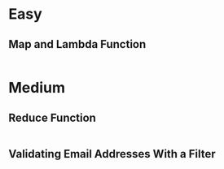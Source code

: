 # Easy

## Map and Lambda Function

```python
```

# Medium

## Reduce Function

```python
```

## Validating Email Addresses With a Filter

```python
```